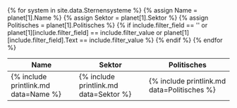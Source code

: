 <table>
<thead>
<tr><th>Name</th><th>Sektor</th><th>Politisches</th></tr>
</thead>
<tbody>
{% for system in site.data.Sternensysteme %}
    {% assign Name = planet[1].Name %}
    {% assign Sektor = planet[1].Sektor %}
    {% assign Politisches = planet[1].Politisches %}
    {% if include.filter_field == '' or planet[1][include.filter_field] == include.filter_value or planet[1][include.filter_field].Text == include.filter_value %}
        <tr>
            <td>{% include printlink.md data=Name %}</td>
            <td>{% include printlink.md data=Sektor %}</td>
            <td>{% include printlink.md data=Politisches %}</td>
        </tr>
    {% endif %}
{% endfor %}
</tbody>
</table>
